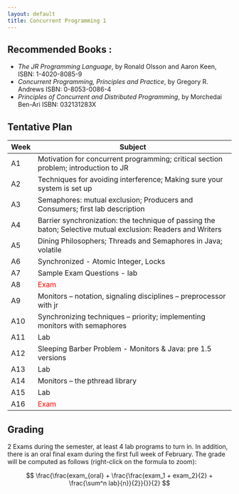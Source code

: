 ```yaml
---
layout: default
title: Concurrent Programming 1
---
```

<!--
## Instructors

| François Kilchoer                        | Michael Mäder                         | Sylvain Julmy                        |
| ---------------------------------------- | ------------------------------------- | ------------------------------------ |
| Office C10.11                            | Office C10.09                         | Office C10.08                        |
| [mail](mailto:francois.kilchoer@hefr.ch) | [mail](mailto:michael.maeder@hefr.ch) | [mail](mailto:sylvain.julmy@hefr.ch) | -->

## Recommended Books :

* *The JR Programming Language*, by Ronald Olsson and Aaron Keen, ISBN: 1-4020-8085-9
* *Concurrent Programming, Principles and Practice*, by Gregory R. Andrews ISBN: 0-8053-0086-4
* *Principles of Concurrent and Distributed Programming*, by Morchedai Ben-Ari ISBN: 032131283X

## Tentative Plan

| Week | Subject                                                                                                      |
| ---- | ------------------------------------------------------------------------------------------------------------ |
| A1   | Motivation for concurrent programming; critical section problem; introduction to JR                          |
| A2   | Techniques for avoiding interference; Making sure your system is set up                                      |
| A3   | Semaphores: mutual exclusion; Producers and Consumers; first lab description                                 |
| A4   | Barrier synchronization: the technique of passing the baton; Selective mutual exclusion: Readers and Writers |
| A5   | Dining Philosophers; Threads and Semaphores in Java; volatile                                                |
| A6   | Synchronized - Atomic Integer, Locks                                                                         |
| A7   | Sample Exam Questions - lab                                                                                  |
| A8   | <span style="color:red;">Exam</span>                                                                         |
| A9   | Monitors – notation, signaling disciplines – preprocessor with jr                                            |
| A10  | Synchronizing techniques – priority; implementing monitors with semaphores                                   |
| A11  | Lab                                                                                                          |
| A12  | Sleeping Barber Problem - Monitors & Java: pre 1.5 versions                                                  |
| A13  | Lab                                                                                                          |
| A14  | Monitors – the pthread library                                                                               |
| A15  | Lab                                                                                                          |
| A16  | <span style="color:red;">Exam</span>                                                                         |

## Grading

2 Exams during the semester, at least 4 lab programs to turn in. In addition, there is
an oral final exam during the first full week of February. The grade will be computed as follows
(right-click on the formula to zoom):

$$
\frac{\frac{exam_{oral} + \frac{\frac{exam_1 + exam_2}{2} + \frac{\sum^n lab}{n}}{2}}{}}{2}
$$
